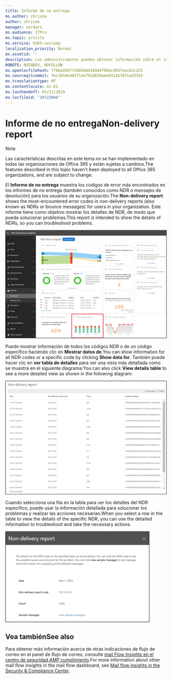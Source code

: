 ```yaml
---
title: Informe de no entrega
ms.author: chrisda
author: chrisda
manager: serdars
ms.audience: ITPro
ms.topic: article
ms.service: O365-seccomp
localization_priority: Normal
ms.assetid: ''
description: Los administradores pueden obtener información sobre el informe de no entrega en el panel del flujo de correo en el centro de seguridad & cumplimiento de Office 365.
ROBOTS: NOINDEX, NOFOLLOW
ms.openlocfilehash: 7786e2667f268566d189d4f09acd937eacb2c225
ms.sourcegitcommit: fec1010e405f14e792d650aee0312b78fced3343
ms.translationtype: MT
ms.contentlocale: es-ES
ms.lasthandoff: 03/21/2019
ms.locfileid: "30723066"
---
```

# <a name="non-delivery-report"></a><span data-ttu-id="63c8b-103">Informe de no entrega</span><span class="sxs-lookup"><span data-stu-id="63c8b-103">Non-delivery report</span></span>

> [!NOTE]
> <span data-ttu-id="63c8b-104">Las características descritas en este tema no se han implementado en todas las organizaciones de Office 365 y están sujetas a cambios.</span><span class="sxs-lookup"><span data-stu-id="63c8b-104">The features described in this topic haven't been deployed to all Office 365 organizations, and are subject to change.</span></span>

<span data-ttu-id="63c8b-105">El **Informe de no entrega** muestra los códigos de error más encontrados en los informes de no entrega (también conocidos como NDR o mensajes de devolución) para los usuarios de su organización.</span><span class="sxs-lookup"><span data-stu-id="63c8b-105">The **Non-delivery report** shows the most-encountered error codes in non-delivery reports (also known as NDRs or bounce messages) for users in your organization.</span></span> <span data-ttu-id="63c8b-106">Este informe tiene como objetivo mostrar los detalles de NDR, de modo que pueda solucionar problemas.</span><span class="sxs-lookup"><span data-stu-id="63c8b-106">This report is intended to show the details of NDRs, so you can troubleshoot problems.</span></span>

![El informe de no entrega del panel de flujo de correo en el centro de seguridad & cumplimiento de Office 365](media/non-delivery-report-selected.png)

<span data-ttu-id="63c8b-108">Puede mostrar información de todos los códigos NDR o de un código específico haciendo clic en **Mostrar datos de**.</span><span class="sxs-lookup"><span data-stu-id="63c8b-108">You can show information for all NDR codes or a specific code by clicking **Show data for**.</span></span> <span data-ttu-id="63c8b-109">También puede hacer clic en **ver tabla de detalles** para ver una vista más detallada como se muestra en el siguiente diagrama:</span><span class="sxs-lookup"><span data-stu-id="63c8b-109">You can also click **View details table** to see a more detailed view as shown in the following diagram:</span></span>

![Ver la tabla de detalles en el informe de no entrega](media/non-delivery-report-view-details-table.png)

<span data-ttu-id="63c8b-111">Cuando selecciona una fila en la tabla para ver los detalles del NDR específico, puede usar la información detallada para solucionar los problemas y realizar las acciones necesarias.</span><span class="sxs-lookup"><span data-stu-id="63c8b-111">When you select a row in the table to view the details of the specific NDR, you can use the detailed information to troubleshoot and take the necessary actions.</span></span>

![Seleccionar una fila en la tabla de detalles en el informe de no entrega](media/non-delivery-report-details-table-select-row.png)

## <a name="see-also"></a><span data-ttu-id="63c8b-113">Vea también</span><span class="sxs-lookup"><span data-stu-id="63c8b-113">See also</span></span>

<span data-ttu-id="63c8b-114">Para obtener más información acerca de otras indicaciones de flujo de correo en el panel de flujo de correo, consulte [mail Flow Insights en el centro de seguridad _AMP_ cumplimiento](mail-flow-insights-v2.md).</span><span class="sxs-lookup"><span data-stu-id="63c8b-114">For more information about other mail flow insights in the mail flow dashboard, see [Mail flow insights in the Security & Compliance Center](mail-flow-insights-v2.md).</span></span>
